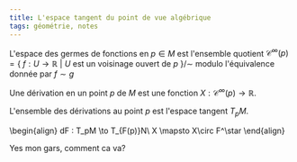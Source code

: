 ```yaml
---
title: L'espace tangent du point de vue algébrique
tags: géométrie, notes
---
```


L'espace des germes de fonctions en $p\in M$ est l'ensemble quotient $\mathcal{C}^\infty(p) = \{\ f : U \to \mathbb{R}\ |\ \text{$U$ est un voisinage ouvert de $p$}\ \}/\sim$ modulo l'équivalence donnée par $f\sim g$

Une dérivation en un point $p$ de $M$ est une fonction $X : \mathcal{C}^\infty(p) \to \mathbb{R}$.

L'ensemble des dérivations au point $p$ est l'espace tangent $T_pM$.

\begin{align}
dF : T_pM \to T_{F(p)}N\\
X \mapsto X\circ F^\star
\end{align}

Yes mon gars, comment ca va?
